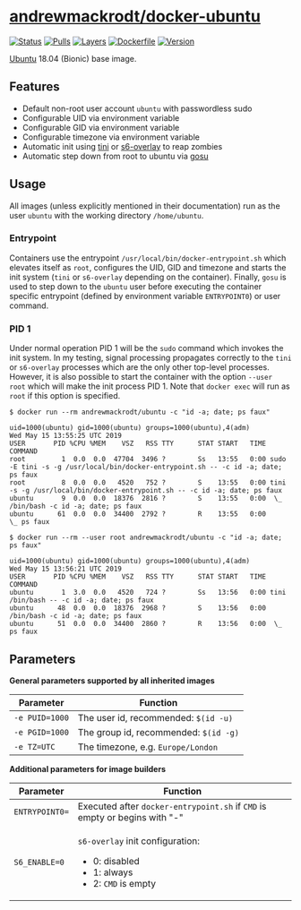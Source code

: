 # [andrewmackrodt/docker-ubuntu](https://github.com/andrewmackrodt/dockerfiles/tree/master/ubuntu)

[![Status](https://jenkins.mackrodt.io/buildStatus/icon?job=dockerfiles%2Fubuntu)][status]
[![Pulls](https://img.shields.io/docker/pulls/andrewmackrodt/ubuntu.svg)][pulls]
[![Layers](https://images.microbadger.com/badges/image/andrewmackrodt/ubuntu.svg)][layers]
[![Dockerfile](https://img.shields.io/github/size/andrewmackrodt/dockerfiles/ubuntu/Dockerfile.svg?label=dockerfile)][dockerfile]
[![Version](https://images.microbadger.com/badges/version/andrewmackrodt/ubuntu.svg)][version]

[status]: https://jenkins.mackrodt.io/job/dockerfiles/job/ubuntu/
[pulls]: https://hub.docker.com/r/andrewmackrodt/ubuntu
[layers]: https://microbadger.com/images/andrewmackrodt/ubuntu
[dockerfile]: https://github.com/andrewmackrodt/dockerfiles/blob/master/ubuntu/Dockerfile
[version]: https://hub.docker.com/r/andrewmackrodt/ubuntu/tags

[Ubuntu](https://www.ubuntu.com/) 18.04 (Bionic) base image.

## Features

* Default non-root user account `ubuntu` with passwordless sudo
* Configurable UID via environment variable
* Configurable GID via environment variable
* Configurable timezone via environment variable
* Automatic init using [tini][tini] or [s6-overlay][s6] to reap zombies
* Automatic step down from root to ubuntu via [gosu][gosu]

[tini]: https://github.com/krallin/tini
[s6]: https://github.com/just-containers/s6-overlay
[gosu]: https://github.com/tianon/gosu

## Usage

All images (unless explicitly mentioned in their documentation) run as the user
`ubuntu` with the working directory `/home/ubuntu`.

### Entrypoint

Containers use the entrypoint `/usr/local/bin/docker-entrypoint.sh` which
elevates itself as `root`, configures the UID, GID and timezone and starts the
init system (`tini` or `s6-overlay` depending on the container). Finally, `gosu` is
used to step down to the `ubuntu` user before executing the container specific
entrypoint (defined by environment variable `ENTRYPOINT0`) or user command.

### PID 1

Under normal operation PID 1 will be the `sudo` command which invokes the init
system. In my testing, signal processing propagates correctly to the `tini` or
`s6-overlay` processes which are the only other top-level processes. However, it
is also possible to start the container with the option `--user root` which will
make the init process PID 1. Note that `docker exec` will run as `root` if this
option is specified.

```
$ docker run --rm andrewmackrodt/ubuntu -c "id -a; date; ps faux"

uid=1000(ubuntu) gid=1000(ubuntu) groups=1000(ubuntu),4(adm)
Wed May 15 13:55:25 UTC 2019
USER       PID %CPU %MEM    VSZ   RSS TTY      STAT START   TIME COMMAND
root         1  0.0  0.0  47704  3496 ?        Ss   13:55   0:00 sudo -E tini -s -g /usr/local/bin/docker-entrypoint.sh -- -c id -a; date; ps faux
root         8  0.0  0.0   4520   752 ?        S    13:55   0:00 tini -s -g /usr/local/bin/docker-entrypoint.sh -- -c id -a; date; ps faux
ubuntu       9  0.0  0.0  18376  2816 ?        S    13:55   0:00  \_ /bin/bash -c id -a; date; ps faux
ubuntu      61  0.0  0.0  34400  2792 ?        R    13:55   0:00      \_ ps faux

$ docker run --rm --user root andrewmackrodt/ubuntu -c "id -a; date; ps faux"

uid=1000(ubuntu) gid=1000(ubuntu) groups=1000(ubuntu),4(adm)
Wed May 15 13:56:21 UTC 2019
USER       PID %CPU %MEM    VSZ   RSS TTY      STAT START   TIME COMMAND
ubuntu       1  3.0  0.0   4520   724 ?        Ss   13:56   0:00 tini /bin/bash -- -c id -a; date; ps faux
ubuntu      48  0.0  0.0  18376  2968 ?        S    13:56   0:00 /bin/bash -c id -a; date; ps faux
ubuntu      51  0.0  0.0  34400  2860 ?        R    13:56   0:00  \_ ps faux

```

## Parameters

**General parameters supported by all inherited images**

| Parameter | Function |
| --- | --- |
| `-e PUID=1000` | The user id, recommended: `$(id -u)` |
| `-e PGID=1000` | The group id, recommended: `$(id -g)` |
| `-e TZ=UTC` | The timezone, e.g. `Europe/London` |

**Additional parameters for image builders**

| Parameter | Function |
| --- | --- |
| `ENTRYPOINT0=` | Executed after `docker-entrypoint.sh` if `CMD` is empty or begins with "-" |
| `S6_ENABLE=0` | <p>`s6-overlay` init configuration:</p><ul><li>0: disabled</li><li>1: always</li><li>2: `CMD` is empty</li></ul> |
